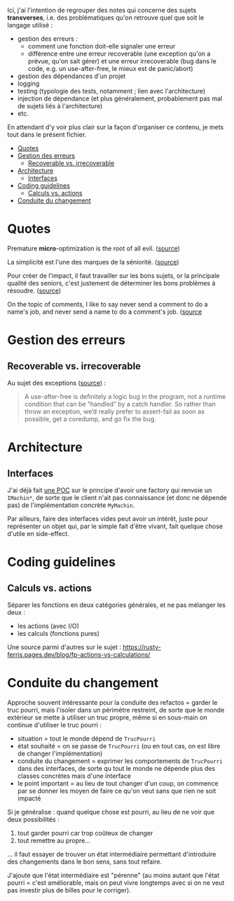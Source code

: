 Ici, j'ai l'intention de regrouper des notes qui concerne des sujets **transverses**, i.e. des problématiques qu'on retrouve quel que soit le langage utilisé :

- gestion des erreurs :
    - comment une fonction doit-elle signaler une erreur
    - différence entre une erreur recoverable (une exception qu'on a prévue, qu'on sait gérer) et une erreur irrecoverable (bug dans le code, e.g. un use-after-free, le mieux est de panic/abort)
- gestion des dépendances d'un projet
- logging
- testing (typologie des tests, notamment ; lien avec l'architecture)
- injection de dépendance (et plus généralement, probablement pas mal de sujets liés à l'architecture)
- etc.

En attendant d'y voir plus clair sur la façon d'organiser ce contenu, je mets tout dans le présent fichier.

* [Quotes](#quotes)
* [Gestion des erreurs](#gestion-des-erreurs)
   * [Recoverable vs. irrecoverable](#recoverable-vs-irrecoverable)
* [Architecture](#architecture)
   * [Interfaces](#interfaces)
* [Coding guidelines](#coding-guidelines)
   * [Calculs vs. actions](#calculs-vs-actions)
* [Conduite du changement](#conduite-du-changement)



# Quotes

Premature **micro**-optimization is the root of all evil. ([source](https://milen.me/writings/premature-optimization-universally-misunderstood/))

La simplicité est l'une des marques de la séniorité. ([source](https://eventuallycoding.com/2023/02/not-only-about-technique))

Pour créer de l'impact, il faut travailler sur les bons sujets, or la principale qualité des seniors, c'est justement de déterminer les bons problèmes à résoudre. ([source](https://eventuallycoding.com/2023/02/not-only-about-technique))

On the topic of comments, I like to say never send a comment to do a name's job, and never send a name to do a comment's job. ([source](https://dev.to/nadaelokaily/don-t-comment-your-code-5e9h)


# Gestion des erreurs

## Recoverable vs. irrecoverable

Au sujet des exceptions ([source](https://quuxplusone.github.io/blog/2022/12/14/my-lock-guard/#a-use-after-free-is-definitely-a)) :

> A use-after-free is definitely a logic bug in the program, not a runtime condition that can be “handled” by a catch handler.
> So rather than throw an exception, we’d really prefer to assert-fail as soon as possible, get a coredump, and go fix the bug.


# Architecture

## Interfaces

J'ai déjà fait [une POC](https://github.com/phidra/pocs/blob/fd9f9d9b5321433008b90bf0cc116817f33479c4/cpp/CATEGORY_archi/interface_vs_implementation/main.cpp) sur le principe d'avoir une factory qui renvoie un `IMachin*`, de sorte que le client n'ait pas connaissance (et donc ne dépende pas) de l'implémentation concrète `MyMachin`.

Par ailleurs, faire des interfaces vides peut avoir un intérêt, juste pour représenter un objet qui, par le simple fait d'être vivant, fait quelque chose d'utile en side-effect.

# Coding guidelines

## Calculs vs. actions

Séparer les fonctions en deux catégories générales, et ne pas mélanger les deux :

- les actions (avec I/O)
- les calculs (fonctions pures)

Une source parmi d'autres sur le sujet : https://rusty-ferris.pages.dev/blog/fp-actions-vs-calculations/

# Conduite du changement

Approche souvent intéressante pour la conduite des refactos = garder le truc pourri, mais l'isoler dans un périmètre restreint, de sorte que le monde extérieur se mette à utiliser un truc propre, même si en sous-main on continue d'utiliser le truc pourri :

- situation = tout le monde dépend de `TrucPourri`
- état souhaité = on se passe de `TrucPourri` (ou en tout cas, on est libre de changer l'implémentation)
- conduite du changement = exprimer les comportements de `TrucPourri` dans des interfaces, de sorte qu tout le monde ne dépende plus des classes concrètes mais d'une interface
- le point important = au lieu de tout changer d'un coup, on commence par se donner les moyen de faire ce qu'on veut sans que rien ne soit impacté

Si je généralise : quand quelque chose est pourri, au lieu de ne voir que deux possibilités :

1. tout garder pourri car trop coûteux de changer
2. tout remettre au propre...

... il faut essayer de trouver un état intermédiaire permettant d'introduire des changements dans le bon sens, sans tout refaire.

J'ajoute que l'état intermédiaire est "pérenne" (au moins autant que l'état pourri = c'est améliorable, mais on peut vivre longtemps avec si on ne veut pas investir plus de billes pour le corriger).
